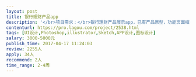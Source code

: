 ```yaml
---                
layout: post       
title: 银行理财产品app           
description: '</br>项目需求：</br>银行理财产品展示app，已有产品原型，功能页面相对简单，合计约30个页面</br>主要功能模块：</br>1、产品展示；</br>2、网点地图；</br>3、收益计算；</br>参考：融360，金斧子等</br>'     
contenturl: https://pro.lagou.com/project/2538.html      
tags: [UI设计,Photoshop,illustrator,Sketch,APP设计,图标设计]            
salary: 3000-5000元          
publish_time: 2017-04-17 11:24:03         
review: 2255人                   
apply: 34人                   
recommend: 2人                   
time_range: 2-4周              
---                 
```

